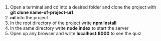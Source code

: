 1. Open a terminal and cd into a desired folder and clone the project with **git clone name-of-project-url** 
2. **cd** into the project
3. In the root directory of the project write **npm install**
4. In the same directory write **node index** to start the server
5. Open up any browser and write **localhost:8000** to see the quiz
